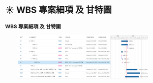 # ☀ WBS 專案細項 及 甘特圖

### WBS 專案細項 及 甘特圖



<figure><img src="../.gitbook/assets/image (14).png" alt=""><figcaption></figcaption></figure>
